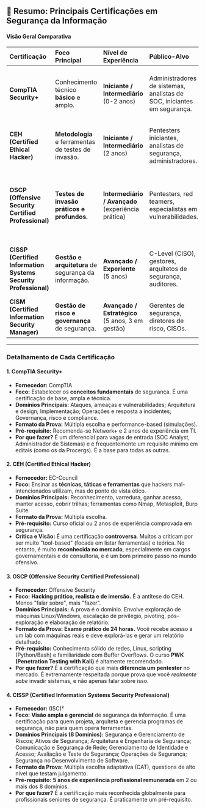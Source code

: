 ## 📘 Resumo: Principais Certificações em Segurança da Informação

#### **Visão Geral Comparativa**

| Certificação | Foco Principal | Nível de Experiência | Público-Alvo | Destaque |
| :--- | :--- | :--- | :--- | :--- |
| **CompTIA Security+** | Conhecimento técnico **básico** e amplo. | **Iniciante / Intermediário** (0-2 anos) | Administradores de sistemas, analistas de SOC, iniciantes em segurança. | **Fundação obrigatória.** Pré-requisito para muitas vagas entry-level. |
| **CEH (Certified Ethical Hacker)** | **Metodologia** e ferramentas de testes de invasão. | **Iniciante / Intermediário** (2 anos) | Pentesters iniciantes, analistas de segurança, administradores. | Foca no "**como**" hackers operam, com muitas ferramentas. |
| **OSCP (Offensive Security Certified Professional)** | **Testes de invasão práticos e profundos.** | **Intermediário / Avançado** (experiência prática) | Pentesters, red teamers, especialistas em vulnerabilidades. | **Prova 100% prática (24h).** Diferencia os "que sabem" dos "que fazem". |
| **CISSP (Certified Information Systems Security Professional)** | **Gestão e arquitetura** de segurança da informação. | **Avançado / Experiente** (5 anos) | C-Level (CISO), gestores, arquitetos de segurança, auditores. | **"Gold Standard"** da gestão em segurança. Foca no "**porquê**". |
| **CISM (Certified Information Security Manager)** | **Gestão de risco e governança** de segurança. | **Avançado / Estratégico** (5 anos, 3 em gestão) | Gerentes de segurança, diretores de risco, CISOs. | **Foco puro em gestão, risco e compliance (GRC).** |

---

### **Detalhamento de Cada Certificação**

#### **1. CompTIA Security+**

*   **Fornecedor:** CompTIA
*   **Foco:** Estabelecer os **conceitos fundamentais** de segurança. É uma certificação de base, ampla e técnica.
*   **Domínios Principais:** Ataques, ameaças e vulnerabilidades; Arquitetura e design; Implementação; Operações e resposta a incidentes; Governança, risco e compliance.
*   **Formato da Prova:** Múltipla escolha e performance-based (simulações).
*   **Pré-requisito:** Recomenda-se Network+ e 2 anos de experiência em TI.
*   **Por que fazer?** É um diferencial para vagas de entrada (SOC Analyst, Administrador de Sistemas) e é frequentemente um requisito mínimo em editais (como os da Procergs). É a base para todas as outras.

#### **2. CEH (Certified Ethical Hacker)**

*   **Fornecedor:** EC-Council
*   **Foco:** Ensinar as **técnicas, táticas e ferramentas** que hackers mal-intencionados utilizam, mas do ponto de vista ético.
*   **Domínios Principais:** Reconhecimento, varredura, ganhar acesso, manter acesso, cobrir trilhas; ferramentas como Nmap, Metasploit, Burp Suite.
*   **Formato da Prova:** Múltipla escolha.
*   **Pré-requisito:** Curso oficial ou 2 anos de experiência comprovada em segurança.
*   **Crítica e Visão:** É uma certificação **controversa**. Muitos a criticam por ser muito "tool-based" (focada em listar ferramentas) e teórica. No entanto, é muito **reconhecida no mercado**, especialmente em cargos governamentais e de consultoria, e é um bom primeiro passo no mundo ofensivo.

#### **3. OSCP (Offensive Security Certified Professional)**

*   **Fornecedor:** Offensive Security
*   **Foco:** **Hacking prático, realista e de imersão.** É a antítese do CEH. Menos "falar sobre", mais "fazer".
*   **Domínios Principais:** A prova é o domínio. Envolve exploração de máquinas Linux/Windows, escalação de privilégio, pivoting, pós-exploração e elaboração de relatório.
*   **Formato da Prova:** **Exame prático de 24 horas.** Você recebe acesso a um lab com máquinas reais e deve explorá-las e gerar um relatório detalhado.
*   **Pré-requisito:** Conhecimento sólido de redes, Linux, scripting (Python/Bash) e familiaridade com Buffer Overflows. O curso **PWK (Penetration Testing with Kali)** é altamente recomendado.
*   **Por que fazer?** É a certificação que mais **diferencia um pentester** no mercado. É extremamente respeitada porque prova que você *realmente sabe* invadir sistemas, e não apenas falar sobre isso.

#### **4. CISSP (Certified Information Systems Security Professional)**

*   **Fornecedor:** (ISC)²
*   **Foco:** **Visão ampla e gerencial** de segurança da informação. É uma certificação para quem projeta, arquiteta e gerencia programas de segurança, não para quem opera ferramentas.
*   **Domínios Principais (8 Domínios):** Segurança e Gerenciamento de Riscos; Ativos de Segurança; Arquitetura e Engenharia de Segurança; Comunicação e Segurança de Rede; Gerenciamento de Identidade e Acesso; Avaliação e Teste de Segurança; Operações de Segurança; Segurança no Desenvolvimento de Software.
*   **Formato da Prova:** Múltipla escolha adaptativa (CAT), questions de alto nível que testam julgamento.
*   **Pré-requisito:** **5 anos de experiência profissional remunerada** em 2 ou mais dos 8 domínios.
*   **Por que fazer?** É a certificação mais reconhecida globalmente para profissionais seniores de segurança. É praticamente um pré-requisito.
